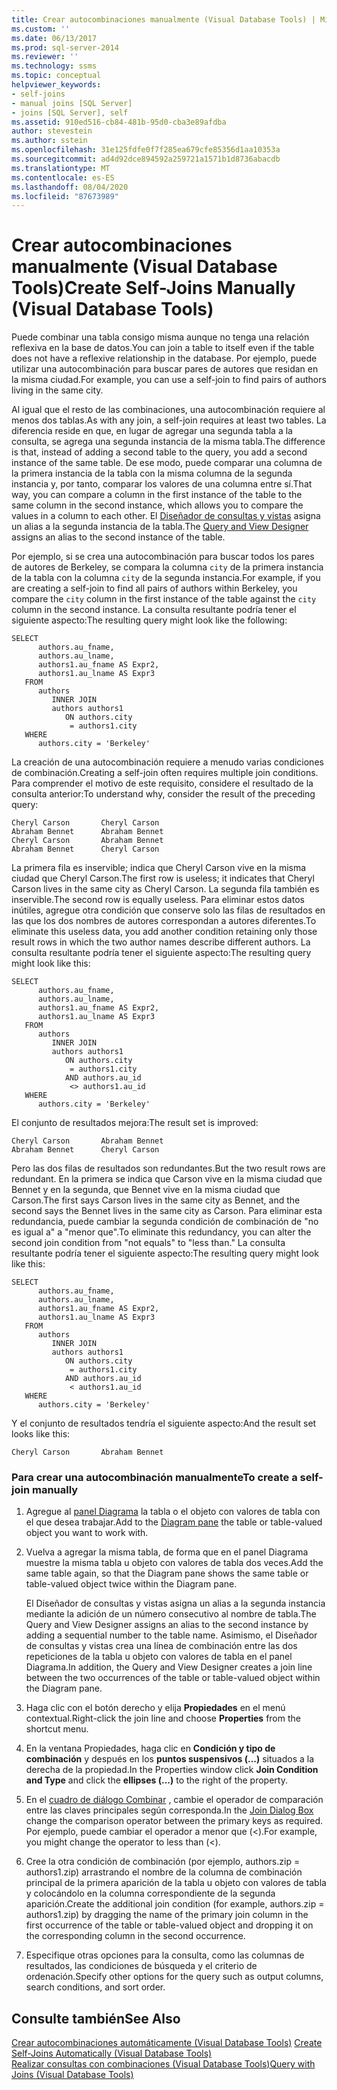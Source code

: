 ```yaml
---
title: Crear autocombinaciones manualmente (Visual Database Tools) | Microsoft Docs
ms.custom: ''
ms.date: 06/13/2017
ms.prod: sql-server-2014
ms.reviewer: ''
ms.technology: ssms
ms.topic: conceptual
helpviewer_keywords:
- self-joins
- manual joins [SQL Server]
- joins [SQL Server], self
ms.assetid: 910ed516-cb84-481b-95d0-cba3e89afdba
author: stevestein
ms.author: sstein
ms.openlocfilehash: 31e125fdfe0f7f285ea679cfe85356d1aa10353a
ms.sourcegitcommit: ad4d92dce894592a259721a1571b1d8736abacdb
ms.translationtype: MT
ms.contentlocale: es-ES
ms.lasthandoff: 08/04/2020
ms.locfileid: "87673989"
---
```

# <a name="create-self-joins-manually-visual-database-tools"></a><span data-ttu-id="cf525-102">Crear autocombinaciones manualmente (Visual Database Tools)</span><span class="sxs-lookup"><span data-stu-id="cf525-102">Create Self-Joins Manually (Visual Database Tools)</span></span>
  <span data-ttu-id="cf525-103">Puede combinar una tabla consigo misma aunque no tenga una relación reflexiva en la base de datos.</span><span class="sxs-lookup"><span data-stu-id="cf525-103">You can join a table to itself even if the table does not have a reflexive relationship in the database.</span></span> <span data-ttu-id="cf525-104">Por ejemplo, puede utilizar una autocombinación para buscar pares de autores que residan en la misma ciudad.</span><span class="sxs-lookup"><span data-stu-id="cf525-104">For example, you can use a self-join to find pairs of authors living in the same city.</span></span>  
  
 <span data-ttu-id="cf525-105">Al igual que el resto de las combinaciones, una autocombinación requiere al menos dos tablas.</span><span class="sxs-lookup"><span data-stu-id="cf525-105">As with any join, a self-join requires at least two tables.</span></span> <span data-ttu-id="cf525-106">La diferencia reside en que, en lugar de agregar una segunda tabla a la consulta, se agrega una segunda instancia de la misma tabla.</span><span class="sxs-lookup"><span data-stu-id="cf525-106">The difference is that, instead of adding a second table to the query, you add a second instance of the same table.</span></span> <span data-ttu-id="cf525-107">De ese modo, puede comparar una columna de la primera instancia de la tabla con la misma columna de la segunda instancia y, por tanto, comparar los valores de una columna entre sí.</span><span class="sxs-lookup"><span data-stu-id="cf525-107">That way, you can compare a column in the first instance of the table to the same column in the second instance, which allows you to compare the values in a column to each other.</span></span> <span data-ttu-id="cf525-108">El [Diseñador de consultas y vistas](visual-database-tools.md) asigna un alias a la segunda instancia de la tabla.</span><span class="sxs-lookup"><span data-stu-id="cf525-108">The [Query and View Designer](visual-database-tools.md) assigns an alias to the second instance of the table.</span></span>  
  
 <span data-ttu-id="cf525-109">Por ejemplo, si se crea una autocombinación para buscar todos los pares de autores de Berkeley, se compara la columna `city` de la primera instancia de la tabla con la columna `city` de la segunda instancia.</span><span class="sxs-lookup"><span data-stu-id="cf525-109">For example, if you are creating a self-join to find all pairs of authors within Berkeley, you compare the `city` column in the first instance of the table against the `city` column in the second instance.</span></span> <span data-ttu-id="cf525-110">La consulta resultante podría tener el siguiente aspecto:</span><span class="sxs-lookup"><span data-stu-id="cf525-110">The resulting query might look like the following:</span></span>  
  
```  
SELECT   
      authors.au_fname,   
      authors.au_lname,   
      authors1.au_fname AS Expr2,   
      authors1.au_lname AS Expr3  
   FROM   
      authors   
         INNER JOIN  
         authors authors1   
            ON authors.city   
             = authors1.city  
   WHERE  
      authors.city = 'Berkeley'  
```  
  
 <span data-ttu-id="cf525-111">La creación de una autocombinación requiere a menudo varias condiciones de combinación.</span><span class="sxs-lookup"><span data-stu-id="cf525-111">Creating a self-join often requires multiple join conditions.</span></span> <span data-ttu-id="cf525-112">Para comprender el motivo de este requisito, considere el resultado de la consulta anterior:</span><span class="sxs-lookup"><span data-stu-id="cf525-112">To understand why, consider the result of the preceding query:</span></span>  
  
```  
Cheryl Carson       Cheryl Carson  
Abraham Bennet      Abraham Bennet  
Cheryl Carson       Abraham Bennet  
Abraham Bennet      Cheryl Carson  
```  
  
 <span data-ttu-id="cf525-113">La primera fila es inservible; indica que Cheryl Carson vive en la misma ciudad que Cheryl Carson.</span><span class="sxs-lookup"><span data-stu-id="cf525-113">The first row is useless; it indicates that Cheryl Carson lives in the same city as Cheryl Carson.</span></span> <span data-ttu-id="cf525-114">La segunda fila también es inservible.</span><span class="sxs-lookup"><span data-stu-id="cf525-114">The second row is equally useless.</span></span> <span data-ttu-id="cf525-115">Para eliminar estos datos inútiles, agregue otra condición que conserve solo las filas de resultados en las que los dos nombres de autores correspondan a autores diferentes.</span><span class="sxs-lookup"><span data-stu-id="cf525-115">To eliminate this useless data, you add another condition retaining only those result rows in which the two author names describe different authors.</span></span> <span data-ttu-id="cf525-116">La consulta resultante podría tener el siguiente aspecto:</span><span class="sxs-lookup"><span data-stu-id="cf525-116">The resulting query might look like this:</span></span>  
  
```  
SELECT   
      authors.au_fname,   
      authors.au_lname,   
      authors1.au_fname AS Expr2,   
      authors1.au_lname AS Expr3  
   FROM   
      authors   
         INNER JOIN  
         authors authors1   
            ON authors.city   
             = authors1.city  
            AND authors.au_id  
             <> authors1.au_id  
   WHERE  
      authors.city = 'Berkeley'  
```  
  
 <span data-ttu-id="cf525-117">El conjunto de resultados mejora:</span><span class="sxs-lookup"><span data-stu-id="cf525-117">The result set is improved:</span></span>  
  
```  
Cheryl Carson       Abraham Bennet  
Abraham Bennet      Cheryl Carson  
```  
  
 <span data-ttu-id="cf525-118">Pero las dos filas de resultados son redundantes.</span><span class="sxs-lookup"><span data-stu-id="cf525-118">But the two result rows are redundant.</span></span> <span data-ttu-id="cf525-119">En la primera se indica que Carson vive en la misma ciudad que Bennet y en la segunda, que Bennet vive en la misma ciudad que Carson.</span><span class="sxs-lookup"><span data-stu-id="cf525-119">The first says Carson lives in the same city as Bennet, and the second says the Bennet lives in the same city as Carson.</span></span> <span data-ttu-id="cf525-120">Para eliminar esta redundancia, puede cambiar la segunda condición de combinación de "no es igual a" a "menor que".</span><span class="sxs-lookup"><span data-stu-id="cf525-120">To eliminate this redundancy, you can alter the second join condition from "not equals" to "less than."</span></span> <span data-ttu-id="cf525-121">La consulta resultante podría tener el siguiente aspecto:</span><span class="sxs-lookup"><span data-stu-id="cf525-121">The resulting query might look like this:</span></span>  
  
```  
SELECT   
      authors.au_fname,   
      authors.au_lname,   
      authors1.au_fname AS Expr2,   
      authors1.au_lname AS Expr3  
   FROM   
      authors   
         INNER JOIN  
         authors authors1   
            ON authors.city   
             = authors1.city  
            AND authors.au_id  
             < authors1.au_id  
   WHERE  
      authors.city = 'Berkeley'  
```  
  
 <span data-ttu-id="cf525-122">Y el conjunto de resultados tendría el siguiente aspecto:</span><span class="sxs-lookup"><span data-stu-id="cf525-122">And the result set looks like this:</span></span>  
  
```  
Cheryl Carson       Abraham Bennet  
```  
  
### <a name="to-create-a-self-join-manually"></a><span data-ttu-id="cf525-123">Para crear una autocombinación manualmente</span><span class="sxs-lookup"><span data-stu-id="cf525-123">To create a self-join manually</span></span>  
  
1.  <span data-ttu-id="cf525-124">Agregue al [panel Diagrama](diagram-pane-visual-database-tools.md) la tabla o el objeto con valores de tabla con el que desea trabajar.</span><span class="sxs-lookup"><span data-stu-id="cf525-124">Add to the [Diagram pane](diagram-pane-visual-database-tools.md) the table or table-valued object you want to work with.</span></span>  
  
2.  <span data-ttu-id="cf525-125">Vuelva a agregar la misma tabla, de forma que en el panel Diagrama muestre la misma tabla u objeto con valores de tabla dos veces.</span><span class="sxs-lookup"><span data-stu-id="cf525-125">Add the same table again, so that the Diagram pane shows the same table or table-valued object twice within the Diagram pane.</span></span>  
  
     <span data-ttu-id="cf525-126">El Diseñador de consultas y vistas asigna un alias a la segunda instancia mediante la adición de un número consecutivo al nombre de tabla.</span><span class="sxs-lookup"><span data-stu-id="cf525-126">The Query and View Designer assigns an alias to the second instance by adding a sequential number to the table name.</span></span> <span data-ttu-id="cf525-127">Asimismo, el Diseñador de consultas y vistas crea una línea de combinación entre las dos repeticiones de la tabla u objeto con valores de tabla en el panel Diagrama.</span><span class="sxs-lookup"><span data-stu-id="cf525-127">In addition, the Query and View Designer creates a join line between the two occurrences of the table or table-valued object within the Diagram pane.</span></span>  
  
3.  <span data-ttu-id="cf525-128">Haga clic con el botón derecho y elija **Propiedades** en el menú contextual.</span><span class="sxs-lookup"><span data-stu-id="cf525-128">Right-click the join line and choose **Properties** from the shortcut menu.</span></span>  
  
4.  <span data-ttu-id="cf525-129">En la ventana Propiedades, haga clic en **Condición y tipo de combinación** y después en los **puntos suspensivos (...)** situados a la derecha de la propiedad.</span><span class="sxs-lookup"><span data-stu-id="cf525-129">In the Properties window click **Join Condition and Type** and click the **ellipses (...)** to the right of the property.</span></span>  
  
5.  <span data-ttu-id="cf525-130">En el [cuadro de diálogo Combinar](join-dialog-box-visual-database-tools.md) , cambie el operador de comparación entre las claves principales según corresponda.</span><span class="sxs-lookup"><span data-stu-id="cf525-130">In the [Join Dialog Box](join-dialog-box-visual-database-tools.md) change the comparison operator between the primary keys as required.</span></span> <span data-ttu-id="cf525-131">Por ejemplo, puede cambiar el operador a menor que (<).</span><span class="sxs-lookup"><span data-stu-id="cf525-131">For example, you might change the operator to less than (<).</span></span>  
  
6.  <span data-ttu-id="cf525-132">Cree la otra condición de combinación (por ejemplo, authors.zip = authors1.zip) arrastrando el nombre de la columna de combinación principal de la primera aparición de la tabla u objeto con valores de tabla y colocándolo en la columna correspondiente de la segunda aparición.</span><span class="sxs-lookup"><span data-stu-id="cf525-132">Create the additional join condition (for example, authors.zip = authors1.zip) by dragging the name of the primary join column in the first occurrence of the table or table-valued object and dropping it on the corresponding column in the second occurrence.</span></span>  
  
7.  <span data-ttu-id="cf525-133">Especifique otras opciones para la consulta, como las columnas de resultados, las condiciones de búsqueda y el criterio de ordenación.</span><span class="sxs-lookup"><span data-stu-id="cf525-133">Specify other options for the query such as output columns, search conditions, and sort order.</span></span>  
  
## <a name="see-also"></a><span data-ttu-id="cf525-134">Consulte también</span><span class="sxs-lookup"><span data-stu-id="cf525-134">See Also</span></span>  
 <span data-ttu-id="cf525-135">[Crear autocombinaciones automáticamente &#40;Visual Database Tools&#41;](create-self-joins-automatically-visual-database-tools.md) </span><span class="sxs-lookup"><span data-stu-id="cf525-135">[Create Self-Joins Automatically &#40;Visual Database Tools&#41;](create-self-joins-automatically-visual-database-tools.md) </span></span>  
 [<span data-ttu-id="cf525-136">Realizar consultas con combinaciones &#40;Visual Database Tools&#41;</span><span class="sxs-lookup"><span data-stu-id="cf525-136">Query with Joins &#40;Visual Database Tools&#41;</span></span>](query-with-joins-visual-database-tools.md)  
  
  
